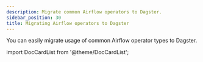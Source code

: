 ```yaml
---
description: Migrate common Airflow operators to Dagster.
sidebar_position: 30
title: Migrating Airflow operators to Dagster
---
```


You can easily migrate usage of common Airflow operator types to Dagster.

import DocCardList from '@theme/DocCardList';

<DocCardList />
